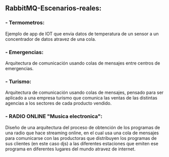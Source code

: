 ## RabbitMQ-Escenarios-reales:

### - Termometros:
Ejemplo de app de IOT que envia datos de temperatura de un sensor a un concentrador de datos atravez de una cola.

### - Emergencias:
Arquitectura de comunicación usando colas de mensajes entre centros de emergencias.

### - Turismo:
Arquitectura de comunicación usando colas de mensajes, pensado para ser aplicado a una empresa turismo que comunica las ventas de las distintas agencias a los sectores de cada producto vendido.

### - RADIO ONLINE "Musica electronica":
Diseño de una arquitectura del proceso de obtención de los programas de una radio que hace streaming online, en el cual usa una cola de mensajes para comunicarse con las productoras que distribuyen los programas de sus clientes (en este caso djs) a las diferentes estaciones que emiten ese programa en diferentes lugares del mundo atravez de internet.
